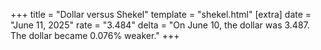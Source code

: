 +++
title = "Dollar versus Shekel"
template = "shekel.html"
[extra]
date = "June 11, 2025"
rate = "3.484"
delta = "On June 10, the dollar was 3.487. The dollar became 0.076% weaker."
+++
